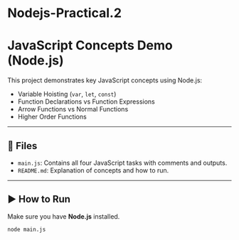# Nodejs-Practical.2
# JavaScript Concepts Demo (Node.js)

This project demonstrates key JavaScript concepts using Node.js:

- Variable Hoisting (`var`, `let`, `const`)
- Function Declarations vs Function Expressions
- Arrow Functions vs Normal Functions
- Higher Order Functions

---

## 📁 Files

- `main.js`: Contains all four JavaScript tasks with comments and outputs.
- `README.md`: Explanation of concepts and how to run.

---

## ▶️ How to Run

Make sure you have **Node.js** installed.

```bash
node main.js
